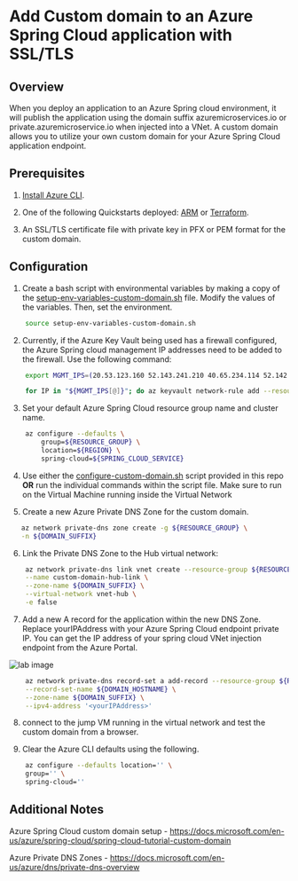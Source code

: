 # Add Custom domain to an Azure Spring Cloud application with SSL/TLS


## Overview
When you deploy an application to an Azure Spring cloud environment, it will publish the application using the domain suffix azuremicroservices.io or private.azuremicroservice.io when injected into a VNet. A custom domain allows you to utilize your own custom domain for your Azure Spring Cloud application endpoint.

## Prerequisites

1. [Install Azure CLI](https://docs.microsoft.com/en-us/cli/azure/install-azure-cli).

2. One of the following Quickstarts deployed: [ARM](https://github.com/Azure/azure-spring-cloud-reference-architecture/tree/main/ARM) or [Terraform](https://github.com/Azure/azure-spring-cloud-reference-architecture/tree/main/terraform).

3. An SSL/TLS certificate file with private key in PFX or PEM format for the custom domain.

## Configuration

1. Create a bash script with environmental variables by making a copy of the [setup-env-variables-custom-domain.sh](https://github.com/Azure/azure-spring-cloud-reference-architecture/tree/main/custom-domain/setup-env-variables-custom-domain.sh) file. Modify the values of the variables.
   Then, set the environment.

```bash
    source setup-env-variables-custom-domain.sh
```

2. Currently, if the Azure Key Vault being used has a firewall configured, the Azure Spring cloud management IP addresses need to be added to the firewall. Use the following command:

```bash
    export MGMT_IPS=(20.53.123.160 52.143.241.210 40.65.234.114 52.142.20.14 20.54.40.121 40.80.210.49 52.253.84.152 20.49.137.168 40.74.8.134 51.143.48.243)  

    for IP in "${MGMT_IPS[@]}"; do az keyvault network-rule add --resource-group ${RESOURCE_GROUP} --name ${VAULT_NAME} --ip-address "$IP"; done
```

3. Set your default Azure Spring Cloud resource group name and cluster name.

```bash
    az configure --defaults \
        group=${RESOURCE_GROUP} \
        location=${REGION} \
        spring-cloud=${SPRING_CLOUD_SERVICE}
```

4. Use either the [configure-custom-domain.sh](https://github.com/Azure/azure-spring-cloud-reference-architecture/tree/main/custom-domain/configure-custom-domain.sh) script provided in this repo **OR** run the individual commands within the script file. Make sure to run on the Virtual Machine running inside the Virtual Network

5. Create a new Azure Private DNS Zone for the custom domain. 

```bash
   az network private-dns zone create -g ${RESOURCE_GROUP} \
   -n ${DOMAIN_SUFFIX}
```

6. Link the Private DNS Zone to the Hub virtual network:

```bash
    az network private-dns link vnet create --resource-group ${RESOURCE_GROUP} \
    --name custom-domain-hub-link \
    --zone-name ${DOMAIN_SUFFIX} \
    --virtual-network vnet-hub \
    -e false
```

7. Add a new A record for the application within the new DNS Zone. Replace yourIPAddress with your Azure Spring Cloud endpoint private IP. You can get the IP address of your spring cloud VNet injection endpoint from the Azure Portal.

![lab image](https://github.com/Azure/azure-spring-cloud-reference-architecture/blob/main/custom-domain/images/vnetinjection.jpeg)

```bash
    az network private-dns record-set a add-record --resource-group ${RESOURCE_GROUP} \
    --record-set-name ${DOMAIN_HOSTNAME} \
    --zone-name ${DOMAIN_SUFFIX} \
    --ipv4-address '<yourIPAddress>'
```

8. connect to the jump VM running in the virtual network and test the custom domain from a browser.

9. Clear the Azure CLI defaults using the following.

```bash
    az configure --defaults location='' \
    group='' \
    spring-cloud=''
```

## Additional Notes

Azure Spring Cloud custom domain setup - https://docs.microsoft.com/en-us/azure/spring-cloud/spring-cloud-tutorial-custom-domain

Azure Private DNS Zones - https://docs.microsoft.com/en-us/azure/dns/private-dns-overview